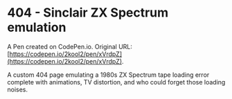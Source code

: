# 404 - Sinclair ZX Spectrum emulation

A Pen created on CodePen.io. Original URL: [https://codepen.io/2kool2/pen/xVrdpZ](https://codepen.io/2kool2/pen/xVrdpZ).

A custom 404 page emulating a 1980s ZX Spectrum tape loading error complete with animations, TV distortion, and who could forget those loading noises.